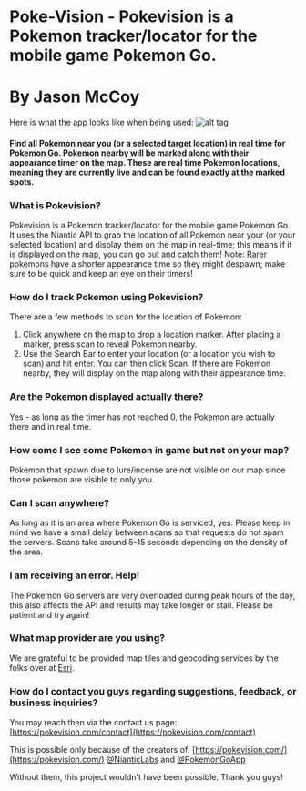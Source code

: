 # Poke-Vision - Pokevision is a Pokemon tracker/locator for the mobile game Pokemon Go.
# By Jason McCoy


Here is what the app looks like when being used:
![alt tag](http://mccoygames.com/wp-content/uploads/2016/07/Screen-Shot-2016-07-24-at-6.08.01-PM.png)


#### Find all Pokemon near you (or a selected target location) in real time for Pokemon Go. Pokemon nearby will be marked along with their appearance timer on the map. These are real time Pokemon locations, meaning they are currently live and can be found exactly at the marked spots.



### What is Pokevision?

Pokevision is a Pokemon tracker/locator for the mobile game Pokemon Go. It uses the Niantic API to grab the location of all Pokemon near your (or your selected location) and display them on the map in real-time; this means if it is displayed on the map, you can go out and catch them! Note: Rarer pokemons have a shorter appearance time so they might despawn; make sure to be quick and keep an eye on their timers!

### How do I track Pokemon using Pokevision?

There are a few methods to scan for the location of Pokemon:

1. Click anywhere on the map to drop a location marker. After placing a marker, press scan to reveal Pokemon nearby.
2. Use the Search Bar to enter your location (or a location you wish to scan) and hit enter. You can then click Scan. If there are Pokemon nearby, they will display on the map along with their appearance time.


### Are the Pokemon displayed actually there?

Yes - as long as the timer has not reached 0, the Pokemon are actually there and in real time.

### How come I see some Pokemon in game but not on your map?

Pokemon that spawn due to lure/incense are not visible on our map since those pokemon are visible to only you.

### Can I scan anywhere?

As long as it is an area where Pokemon Go is serviced, yes. Please keep in mind we have a small delay between scans so that requests do not spam the servers. Scans take around 5-15 seconds depending on the density of the area.

### I am receiving an error. Help!

The Pokemon Go servers are very overloaded during peak hours of the day, this also affects the API and results may take longer or stall. Please be patient and try again!

### What map provider are you using?

We are grateful to be provided map tiles and geocoding services by the folks over at [Esri](https://developers.arcgis.com/).

### How do I contact you guys regarding suggestions, feedback, or business inquiries?

You may reach then via the contact us page:
[https://pokevision.com/contact](https://pokevision.com/contact)



This is possible only because of the creators of:
[https://pokevision.com/](https://pokevision.com/)
[@NianticLabs](https://twitter.com/NianticLabs) and [@PokemonGoApp](https://twitter.com/PokemonGoApp)


Without them, this project wouldn't have been possible. Thank you guys!
